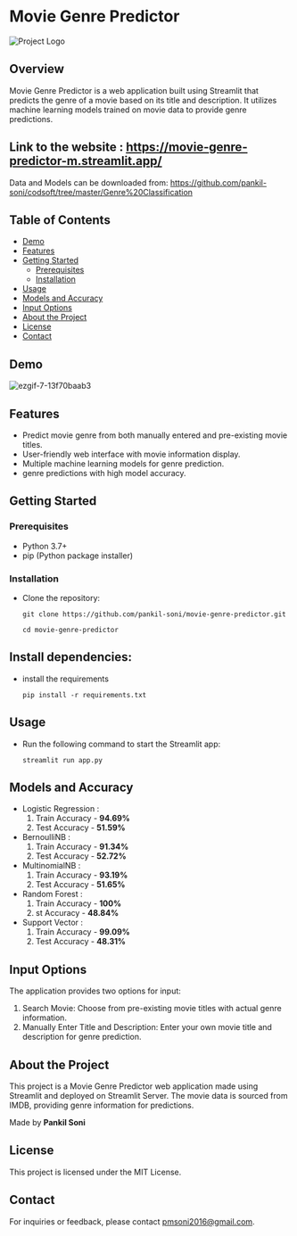 # Movie Genre Predictor

![Project Logo](https://img.icons8.com/?size=100&id=80698&format=png)

## Overview

Movie Genre Predictor is a web application built using Streamlit that predicts the genre of a movie based on its title and description. It utilizes machine learning models trained on movie data to provide genre predictions.

## Link to the website : https://movie-genre-predictor-m.streamlit.app/

Data and Models can be downloaded from: https://github.com/pankil-soni/codsoft/tree/master/Genre%20Classification

## Table of Contents

- [Demo](#demo)
- [Features](#features)
- [Getting Started](#getting-started)
  - [Prerequisites](#prerequisites)
  - [Installation](#installation)
- [Usage](#usage)
- [Models and Accuracy](#models-and-accuracy)
- [Input Options](#input-options)
- [About the Project](#about-the-project)
- [License](#license)
- [Contact](#contact)

## Demo
![ezgif-7-13f70baab3](https://github.com/pankil-soni/movie-genre-predictor/assets/116267467/fe3d25b8-5ea9-4e31-b8ef-c6578f6879ac)


## Features

- Predict movie genre from both manually entered and pre-existing movie titles.
- User-friendly web interface with movie information display.
- Multiple machine learning models for genre prediction.
- genre predictions with high model accuracy.

## Getting Started

### Prerequisites

- Python 3.7+
- pip (Python package installer)

### Installation

- Clone the repository:

  ```
  git clone https://github.com/pankil-soni/movie-genre-predictor.git
  ```

  ```
  cd movie-genre-predictor
  ```

## Install dependencies:

- install the requirements
  ```
  pip install -r requirements.txt
  ```

## Usage

- Run the following command to start the Streamlit app:

  ```
  streamlit run app.py
  ```

## Models and Accuracy

- Logistic Regression :
  1. Train Accuracy - **94.69%**
  2. Test Accuracy - **51.59%**
- BernoulliNB :
  1. Train Accuracy - **91.34%**
  2. Test Accuracy - **52.72%**
- MultinomialNB :
  1. Train Accuracy - **93.19%**
  2. Test Accuracy - **51.65%**
- Random Forest :
  1. Train Accuracy - **100%**
  2. st Accuracy - **48.84%**
- Support Vector :
  1. Train Accuracy - **99.09%**
  2. Test Accuracy - **48.31%**

## Input Options

The application provides two options for input:

1. Search Movie: Choose from pre-existing movie titles with actual genre information.
2. Manually Enter Title and Description: Enter your own movie title and description for genre prediction.

## About the Project

This project is a Movie Genre Predictor web application made using Streamlit and deployed on Streamlit Server. The movie data is sourced from IMDB, providing genre information for predictions.

Made by **Pankil Soni**

## License

This project is licensed under the MIT License.

## Contact

For inquiries or feedback, please contact pmsoni2016@gmail.com.
